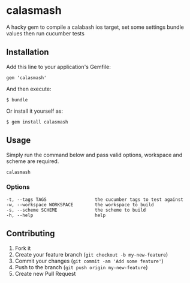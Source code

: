 calasmash
=========

A hacky gem to compile a calabash ios target, set some settings bundle values then run cucumber tests

## Installation

Add this line to your application's Gemfile:

    gem 'calasmash'

And then execute:

    $ bundle

Or install it yourself as:

    $ gem install calasmash

## Usage

Simply run the command below and pass valid options, workspace and scheme are required. 

    calasmash

### Options

    -t, --tags TAGS                  the cucumber tags to test against
    -w, --workspace WORKSPACE        the workspace to build
    -s, --scheme SCHEME              the scheme to build
    -h, --help                       help

## Contributing

1. Fork it
2. Create your feature branch (`git checkout -b my-new-feature`)
3. Commit your changes (`git commit -am 'Add some feature'`)
4. Push to the branch (`git push origin my-new-feature`)
5. Create new Pull Request
